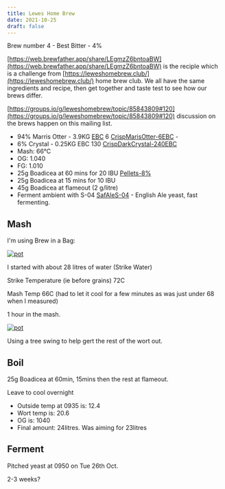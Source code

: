 ```yaml
---
title: Lewes Home Brew 
date: 2021-10-25
draft: false 
---
```


Brew number 4 - Best Bitter - 4%

[https://web.brewfather.app/share/LEgmzZ6bntoaBW](https://web.brewfather.app/share/LEgmzZ6bntoaBW) is the reciple which is a challenge from [https://leweshomebrew.club/](https://leweshomebrew.club/) home brew club. We all have the same ingredients and recipe, then get together and taste test to see how our brews differ.

[https://groups.io/g/leweshomebrew/topic/85843809#120](https://groups.io/g/leweshomebrew/topic/85843809#120) discussion on the brews happen on this mailing list.


- 94% Marris Otter - 3.9KG [EBC](https://beerandbrewing.com/dictionary/CFylSTygOs/) 6 [CrispMarisOtter-6EBC](https://www.themaltmiller.co.uk/product/crisp-maris-otter/) - 
- 6% Crystal - 0.25KG EBC 130 [CrispDarkCrystal-240EBC](https://www.themaltmiller.co.uk/product/dark-crystal-malt/)
- Mash: 66°C
- OG: 1.040
- FG: 1.010
- 25g Boadicea at 60 mins for 20 IBU [Pellets-8%](https://www.themaltmiller.co.uk/product/boadicea-100g/)
- 25g Boadicea at 15 mins for 10 IBU
- 45g Boadicea at flameout (2 g/litre)
- Ferment ambient with S-04 [SafAleS-04](https://www.themaltmiller.co.uk/product/safale-s-04-11-5g/) - English Ale yeast, fast fermenting.


## Mash

I'm using Brew in a Bag:

[![pot](/images/2021-10-25/pot.jpg "pot")](/images/2021-10-25/pot.jpg)

I started with about 28 litres of water (Strike Water)

Strike Temperature (ie before grains) 72C

Mash Temp 66C (had to let it cool for a few minutes as was just under 68 when I measured)

1 hour in the mash. 

[![pot](/images/2021-10-25/drain.jpg "pot")](/images/2021-10-25/drain.jpg)

Using a tree swing to help gert the rest of the wort out.

## Boil

25g Boadicea at 60min, 15mins then the rest at flameout.

Leave to cool overnight

- Outside temp at 0935 is: 12.4
- Wort temp is: 20.6
- OG is: 1040
- Final amount: 24litres. Was aiming for 23litres

## Ferment

Pitched yeast at 0950 on Tue 26th Oct.

2-3 weeks?


 
